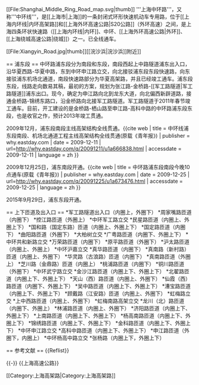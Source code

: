 [[File:Shanghai_Middle_Ring_Road_map.svg|thumb]]
'''上海中环路'''，又称'''中环线'''，是[[上海市|上海]]的一条封闭式环形快速机动车专用路，位于[[上海内环线|内环高架路]]和[[上海外环高速公路|S20公路]]（外环高速）之间，是上海四条环状快速路（[[上海内环线|内环]]、中环、[[上海外环高速公路|外环]]、[[上海绕城高速公路|绕城]]）之一。已全线通车。

[[File:Xiangyin_Road.jpg|thumb]][[浣沙浜|浣沙浜]]附近]]

== 浦东段 ==
中环路浦东段分为南段和东段，南段西起上中路隧道浦东出入口，沿华夏西路-华夏中路，东到中环申江路立交，向北接驳浦东段东段快速路，向东接驳浦东机场北通道，南段快速路部分为华夏高架路，并且已经竣工通车。浦东段东段，线路走向数易其稿，最初的方案，规划为张江路-金桥路-[[军工路隧道|军工路隧道]]浦东出口。现今，确定为申江路向北到龙东大道，向北偏西新辟道路，接通金桥路-锦绣东路口，沿金桥路向北接军工路隧道。军工路隧道于2011年春节竣工通车。目前，开工建设的是金桥路-栖山路至申江路-高科中路的中环路浦东段东段，也是收官之作，预计2013年竣工贯通。

2009年12月，浦东段南段主线高架结构全线贯通。<ref>{{cite web | title = 中环线浦东段南段、机场北通道工程主线高架结构全线贯通(原载《青年报》) | publisher = why.eastday.com | date = 2009-12-11 | url=http://why.eastday.com/q/20091211/u1a666838.html | accessdate = 2009-12-11 | language = zh }}</ref>

2009年12月25日，浦东南段开通。<ref>{{cite web | title = 中环路浦东段南段今晚10点通车(原载《青年报》) | publisher = why.eastday.com | date = 2009-12-25 | url=http://why.eastday.com/q/20091225/u1a673476.html | accessdate = 2009-12-25 | language = zh }}</ref>

2015年9月29日，浦东东段开通。

== 上下匝道及出入口 ==
*军工路隧道出入口（内圈上，外圈下）
*周家嘴路匝道（内圈下）
*控江路匝道（外圈上）
*中环军工路立交
*民星路匝道（内圈上、外圈上下）
*国和路（国定东路）匝道（内圈上、外圈上下）
*国定路匝道（内圈下）
*曲阳路匝道（外圈下）
*大柏树立交
*广粤路匝道（内圈下、外圈上下）
*中环共和新路立交
*万荣路匝道（内圈下）
*原平路匝道（外圈下）
*沪太路匝道（内圈上、外圈上）
*中环沪嘉立交
*真华路匝道（内圈下）
*真南路（新村路）匝道（内圈上、外圈下）
*华灵路（古浪路）匝道（内圈下）
*真南路匝道（外圈上）
*芝川路（金鼎路）匝道（内圈上）
*桃浦路匝道（内圈下）
*铜川路匝道（外圈下）
*中环武宁路立交
*金沙江路匝道（内圈上下、外圈上下）
*北翟路匝道（内圈上下、外圈上下）
*天山（西）路匝道（内圈上、外圈下）
*仙霞（西）路匝道（内圈下、外圈上下）
*吴中路匝道（内圈上下、外圈上下）
*漕宝路匝道（内圈上下、外圈上下）
*顾戴路（江安路）匝道（内圈上、外圈下）
*虹梅路立交
*上中西路匝道（内圈上、外圈下）
*虹梅南路高架立交
*龙川（北）路匝道（内圈下、外圈上）
*林浦路匝道（内圈上、外圈下）
*济阳路匝道（内圈上下、外圈上下）
*上南路匝道（内圈上下、外圈上下）
*杨高南路匝道（内圈上下、外圈上下）
*锦绣路匝道（内圈上下、外圈上下）
*金科路匝道（内圈上下、外圈上下）
*中环申江路立交
*高科中路匝道（内圈上下、外圈上下）
*申江路匝道（外圈下，内圈上）
*中环杨高中路立交
*张杨路（内圈上下，外圈上下）

== 参考文献 ==
{{Reflist}}

{{-}}
{{上海高速公路}}

[[Category:上海高架路|Category:上海高架路]]